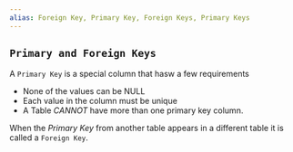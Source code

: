 ```yaml
---
alias: Foreign Key, Primary Key, Foreign Keys, Primary Keys
---
```


`Primary and Foreign Keys` 
--
A `Primary Key` is a special column that hasw a few requirements

- None of the values can be NULL
- Each value in the column must be unique 
- A Table _CANNOT_ have more than one primary key column.

When the _Primary Key_ from another table appears in a different table it is called a `Foreign Key`.